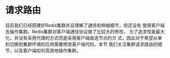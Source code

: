 # 请求路由

目前我们已经搭建好Redis集群并且理解了通信和伸缩细节，但还没有 使用客户端去操作集群。Redis集群对客户端通信协议做了比较大的修改， 为了追求性能最大化，并没有采用代理的方式而是采用客户端直连节点的方 式。因此对于希望从单机切换到集群环境的应用需要修改客户端代码。本节 我们关注集群请求路由的细节，以及客户端如何高效地操作集群。

